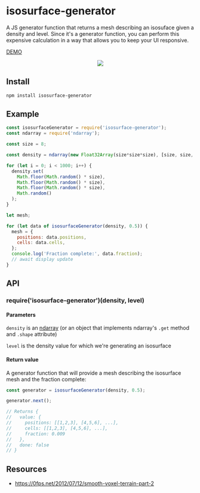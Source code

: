 # isosurface-generator

A JS generator function that returns a mesh describing an isosuface given a density and level. Since it's
a generator function, you can perform this expensive calculation in a way that allows you to keep your UI
responsive.

[DEMO](https://wwwtyro.github.io/isosurface-generator)

<p align="center">
  <img src="screenshot.png">
</p>

## Install

```sh
npm install isosurface-generator
```

## Example

```js
const isosurfaceGenerator = require('isosurface-generator');
const ndarray = require('ndarray');

const size = 8;

const density = ndarray(new Float32Array(size*size*size), [size, size, size]);

for (let i = 0; i < 1000; i++) {
  density.set(
    Math.floor(Math.random() * size),
    Math.floor(Math.random() * size),
    Math.floor(Math.random() * size),
    Math.random()
  );
}

let mesh;

for (let data of isosurfaceGenerator(density, 0.5)) {
  mesh = {
    positions: data.positions,
    cells: data.cells,
  };
  console.log('Fraction complete:', data.fraction);
  // await display update
}
```

## API

### require('isosurface-generator')(density, level)

#### Parameters

`density` is an [ndarray](https://github.com/scijs/ndarray) (or an object that implements ndarray's `.get` method and `.shape` attribute)

`level` is the density value for which we're generating an isosurface

#### Return value

A generator function that will provide a mesh describing the isosurface mesh and the fraction complete:

```js
const generator = isosurfaceGenerator(density, 0.5);

generator.next();

// Returns {
//   value: {
//     positions: [[1,2,3], [4,5,6], ...],
//     cells: [[1,2,3], [4,5,6], ...],
//     fraction: 0.009
//   },
//   done: false
// }
```

## Resources

- https://0fps.net/2012/07/12/smooth-voxel-terrain-part-2
